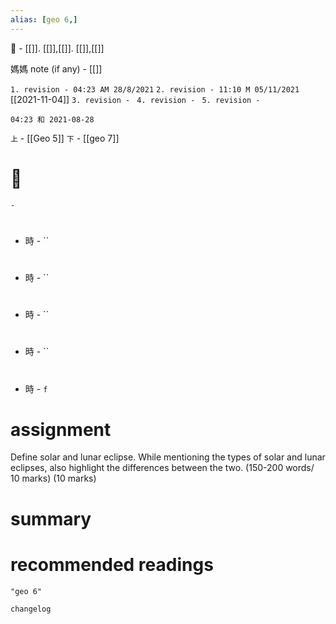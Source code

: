 ```yaml
---
alias: [geo 6,]
---
```

🔖 - [[]]. [[]],[[]]. [[]],[[]]

媽媽 note (if any) - [[]]

`1. revision - 04:23 AM 28/8/2021`
`2. revision - 11:10 M 05/11/2021` [[2021-11-04]]
`3. revision - `
`4. revision - `
`5. revision - `
		
`04:23 和 2021-08-28`

`上` - [[Geo 5]]
`下` - [[geo 7]]

# 📎
	- 

# 
- 時 - ``

#
- 時 - ``

#
- 時 - ``

# 
- 時 - ``

#
- 時 - `f`

# assignment
Define solar and lunar eclipse. While mentioning the types of solar and lunar eclipses, also highlight the differences between the two. (150-200 words/ 10 marks)
(10 marks)

# summary

# recommended readings
```query
"geo 6"
```

```plain
changelog

```